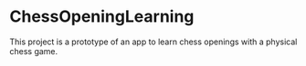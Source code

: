 # ChessOpeningLearning

This project is a prototype of an app to learn chess openings with a physical chess game.
